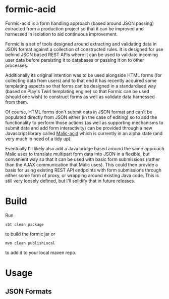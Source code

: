 # formic-acid
Formic-acid is a form handling approach (based around JSON passing) extracted from a production project so that it can be improved and harnessed in isolation to aid continuous improvement.

Formic is a set of tools designed around extracting and validating data in JSON format against a collection of constructed rules.  It is designed for use
behind JSON based REST APIs where it can be used to validate incoming user data before persisting it to databases or passing it on to other processes. 

Additionally its original intention was to be used alongside HTML forms (for collecting data from users) and to that end it 
has recently acquired some templating aspects so that forms can be designed in a standardised way (based on Play's Twirl templating engine) so that
Formic can be used (should one wish) to construct forms as well as validate data harnessed from them.

Of course, HTML forms don't submit data in JSON format and can't be populated directly from JSON either (in the case of editing)
so to add the functionality to perform those actions (as well as supporting mechanisms to submit data and add form interactivity) 
can be provided through a new Javascript library called [Malic-acid](https://github.com/FatConan/malic-acid) which is currently
in an alpha state (and very much in need of a tidy up).

Eventually I'll likely also add a Java bridge based around the same approach Malic uses to translate multipart form data into JSON
in a flexible, but convenient way so that it can be used with basic form submissions (rather than the AJAX communication that Malic uses).
This could then provide a basis for using existing REST API endpoints with form submissions through either some form of proxy, or wrapping around existing Java code.
This is still very loosely defined, but I'll solidify that in future releases.

# Build
Run 
```
sbt clean package
```
to build the formic jar or 
```
mvn clean publishLocal
```
to add it to your local maven repo.

# Usage

## JSON Formats

